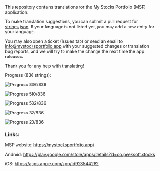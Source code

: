 This repository contains translations for the My Stocks Portfolio (MSP) application.

To make translation suggestions, you can submit a pull request for [strings.json](https://github.com/mystocksportfolio/translations/blob/main/strings.json). If your language is not listed yet, you may add a new entry for your language.

You may also open a ticket (Issues tab) or send an email to info@mystocksportfolio.app with your suggested changes or translation bug reports, and we will try to make the change the next time the app releases.

Thank you for any help with translating!

Progress (836 strings):

![Progress](https://progress-bar.dev/100?title=en&width=120) 836/836

![Progress](https://progress-bar.dev/61?title=zh-Hant-TW&width=120) 510/836

![Progress](https://progress-bar.dev/64?title=fr&width=120) 532/836

![Progress](https://progress-bar.dev/4?title=de&width=120) 32/836

![Progress](https://progress-bar.dev/2?title=zh&width=120) 20/836

### Links:

MSP website: https://mystocksportfolio.app/

Android: https://play.google.com/store/apps/details?id=co.peeksoft.stocks

iOS: https://apps.apple.com/app/id923544282
